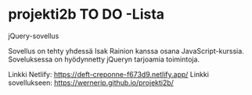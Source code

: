 # projekti2b TO DO -Lista
jQuery-sovellus

Sovellus on tehty yhdessä Isak Rainion kanssa osana JavaScript-kurssia. Soveluksessa on hyödynnetty jQueryn tarjoamia toimintoja. 

Linkki Netlify: https://deft-creponne-f673d9.netlify.app/
Linkki sovellukseen: https://wernerip.github.io/projekti2b/
